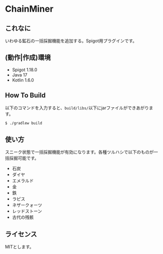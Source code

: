 # ChainMiner
## これなに
いわゆる鉱石の一括採掘機能を追加する。Spigot用プラグインです。

## (動作|作成)環境
- Spigot 1.18.0
- Java 17
- Kotlin 1.6.0

## How To Build
以下のコマンドを入力すると、`build/libs/`以下にjarファイルができあがります。

```bash
$ ./gradlew build
```

## 使い方
スニーク状態で一括採掘機能が有効になります。各種ツルハシで以下のものが一括採掘可能です。

- 石炭
- ダイヤ
- エメラルド
- 金
- 鉄
- ラピス
- ネザークォーツ
- レッドストーン
- 古代の残骸
  
## ライセンス
MITとします。
